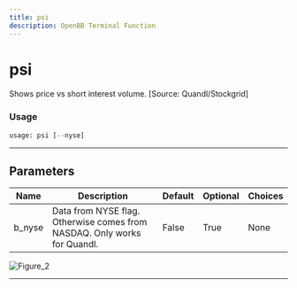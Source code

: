```yaml
---
title: psi
description: OpenBB Terminal Function
---
```


# psi

Shows price vs short interest volume. [Source: Quandl/Stockgrid]

### Usage

```python
usage: psi [--nyse]
```

---

## Parameters

| Name | Description | Default | Optional | Choices |
| ---- | ----------- | ------- | -------- | ------- |
| b_nyse | Data from NYSE flag. Otherwise comes from NASDAQ. Only works for Quandl. | False | True | None |
![Figure_2](https://user-images.githubusercontent.com/46355364/154076731-e1f5ad9c-71c7-4c56-93b1-613985057951.png)

---

